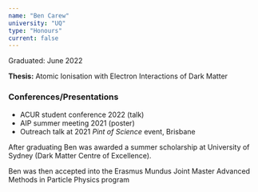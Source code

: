 ```yaml
---
name: "Ben Carew"
university: "UQ"
type: "Honours"
current: false
---
```


<!-- <div align="right" width="20%" style="border-style:transparent; border-width:250px;">
  <img align="right" width="20%" src="{{site.baseurl}}/images/students/Flynn.jpg">
</div> -->

Graduated: June 2022

**Thesis:** Atomic Ionisation with Electron Interactions of Dark Matter

### Conferences/Presentations

* ACUR student conference 2022 (talk)
* AIP summer meeting 2021 (poster)
* Outreach talk at 2021 _Pint of Science_ event, Brisbane

After graduating Ben was awarded a summer scholarship at University of Sydney (Dark Matter Centre of Excellence).

Ben was then accepted into the Erasmus Mundus Joint Master Advanced Methods in Particle Physics program
